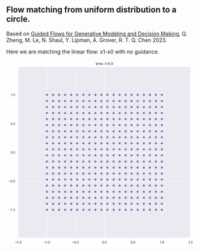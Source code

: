## Flow matching from uniform distribution to a circle.
Based on <a href="https://arxiv.org/abs/2311.13443">Guided Flows for Generative Modeling and Decision Making</a>, Q. Zheng, M. Le, N. Shaul, Y. Lipman, A. Grover, R. T. Q. Chen 2023. 


Here we are matching the linear flow: x1-x0 with no guidance.

![alt text](https://github.com/AaronHavens/FlowMatching/blob/main/circle_flow.gif?raw=true)
